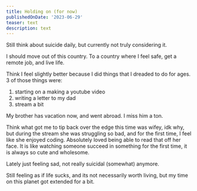 ```yaml
---
title: Holding on (for now)
publishedOnDate: '2023-06-29'
teaser: text
description: text
---
```


Still think about suicide daily, but currently not truly considering it.

I should move out of this country. To a country where I feel safe, get a remote job, and live life.

Think I feel slightly better because I did things that I dreaded to do for ages.
3 of those things were:

1. starting on a making a youtube video
2. writing a letter to my dad
3. stream a bit

My brother has vacation now, and went abroad. I miss him a ton.

Think what got me to tip back over the edge this time was wifey, idk why, but during the stream she was struggling so bad, and for the first time, I feel like she enjoyed coding. Absolutely loved being able to read that off her face. It is like watching someone succeed in something for the first time, it is always so cute and wholesome.

Lately just feeling sad, not really suicidal (somewhat) anymore.

Still feeling as if life sucks, and its not necessarily worth living, but my time on this planet got extended for a bit.
